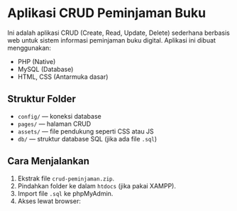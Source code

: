 # Aplikasi CRUD Peminjaman Buku

Ini adalah aplikasi CRUD (Create, Read, Update, Delete) sederhana berbasis web untuk sistem informasi peminjaman buku digital. Aplikasi ini dibuat menggunakan:

- PHP (Native)
- MySQL (Database)
- HTML, CSS (Antarmuka dasar)

## Struktur Folder
- `config/` — koneksi database
- `pages/` — halaman CRUD
- `assets/` — file pendukung seperti CSS atau JS
- `db/` — struktur database SQL (jika ada file `.sql`)

##  Cara Menjalankan
1. Ekstrak file `crud-peminjaman.zip`.
2. Pindahkan folder ke dalam `htdocs` (jika pakai XAMPP).
3. Import file `.sql` ke phpMyAdmin.
4. Akses lewat browser:
